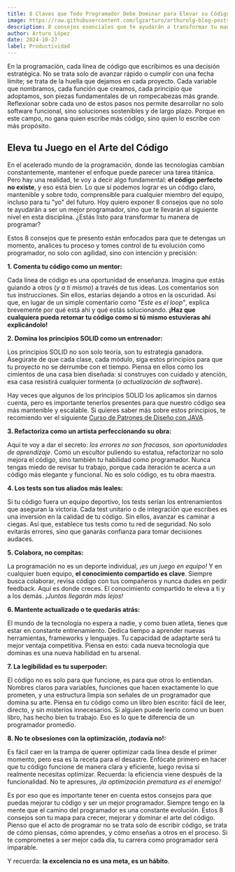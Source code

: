 ```yaml
---
title: 8 Claves que Todo Programador Debe Dominar para Elevar su Código al Siguiente Nivel
image: https://raw.githubusercontent.com/lgzarturo/arthurolg-blog-posts/refs/heads/main/articles/images/consejos-para-mejorar-como-programador.webp
description: 8 consejos esenciales que te ayudarán a transformar tu manera de programar. Desde la claridad en el código hasta la colaboración efectiva, este artículo te enseñará cómo llevar tu desarrollo al siguiente nivel con estrategias prácticas y reflexivas. ¡Aprende a programar con propósito y conviértete en un maestro del código!
author: Arturo López
date: 2024-10-27
label: Productividad
---
```


En la programación, cada línea de código que escribimos es una decisión estratégica. No se trata solo de avanzar rápido o cumplir con una fecha límite; se trata de la huella que dejamos en cada proyecto. Cada variable que nombramos, cada función que creamos, cada principio que adoptamos, son piezas fundamentales de un rompecabezas más grande. Reflexionar sobre cada uno de estos pasos nos permite desarrollar no solo software funcional, sino soluciones sostenibles y de largo plazo. Porque en este campo, no gana quien escribe más código, sino quien lo escribe con más propósito.

## Eleva tu Juego en el Arte del Código

En el acelerado mundo de la programación, donde las tecnologías cambian constantemente, mantener el enfoque puede parecer una tarea titánica. Pero hay una realidad, te voy a decir algo fundamental: **el código perfecto no existe**, y eso está bien. Lo que sí podemos lograr es un código claro, mantenible y sobre todo, comprensible para cualquier miembro del equipo, incluso para tu "yo" del futuro. Hoy quiero exponer 8 consejos que no solo te ayudarán a ser un mejor programador, sino que te llevarán al siguiente nivel en esta disciplina. ¿Estás listo para transformar tu manera de programar?

Estos 8 consejos que te presento están enfocados para que te detengas un momento, analices tu proceso y tomes control de tu evolución como programador, no solo con agilidad, sino con intención y precisión:

**1. Comenta tu código como un mentor:**

Cada línea de código es una oportunidad de enseñanza. Imagina que estás guiando a otros (*y a ti mismo*) a través de tus ideas. Los comentarios son tus instrucciones. Sin ellos, estarías dejando a otros en la oscuridad. Así que, en lugar de un simple comentario como *"Este es el loop"*, explica brevemente por qué está ahí y qué estás solucionando. **¡Haz que cualquiera pueda retomar tu código como si tú mismo estuvieras ahí explicándolo!**

**2. Domina los principios SOLID como un entrenador:**

Los principios SOLID no son solo teoría, son tu estrategia ganadora. Asegúrate de que cada clase, cada módulo, siga estos principios para que tu proyecto no se derrumbe con el tiempo. Piensa en ellos como los cimientos de una casa bien diseñada: si construyes con cuidado y atención, esa casa resistirá cualquier tormenta (*o actualización de software*).

Hay veces que algunos de los principios SOLID los aplicamos sin darnos cuenta, pero es importante tenerlos presentes para que nuestro código sea más mantenible y escalable. Si quieres saber más sobre estos principios, te recomiendo ver el siguiente [Curso de Patrones de Diseño con JAVA](https://codigofacilito.com/videos/solid?utm_source=blog&utm_medium=referral&utm_campaign=eleva-tu-codigo&utm_content=cta&utm_term=principios-solid&utm_ref=arthurolg.com).

**3. Refactoriza como un artista perfeccionando su obra:**

Aquí te voy a dar el secreto: *los errores no son fracasos, son oportunidades de aprendizaje*. Como un escultor puliendo su estatua, refactorizar no solo mejora el código, sino también tu habilidad como programador. Nunca tengas miedo de revisar tu trabajo, porque cada iteración te acerca a un código más elegante y funcional. No es solo código, es tu obra maestra.

**4. Los tests son tus aliados más leales:**

Si tu código fuera un equipo deportivo, los tests serían los entrenamientos que aseguran la victoria. Cada test unitario o de integración que escribes es una inversión en la calidad de tu código. Sin ellos, avanzar es caminar a ciegas. Así que, establece tus tests como tu red de seguridad. No solo evitarás errores, sino que ganarás confianza para tomar decisiones audaces.

**5. Colabora, no compitas:**

La programación no es un deporte individual, *¡es un juego en equipo!* Y en cualquier buen equipo, **el conocimiento compartido es clave**. Siempre busca colaborar, revisa código con tus compañeros y nunca dudes en pedir feedback. Aquí es donde creces. El conocimiento compartido te eleva a ti y a los demás. *¡Juntos llegarán más lejos!*

**6. Mantente actualizado o te quedarás atrás:**

El mundo de la tecnología no espera a nadie, y como buen atleta, tienes que estar en constante entrenamiento. Dedica tiempo a aprender nuevas herramientas, frameworks y lenguajes. Tu capacidad de adaptarte será tu mejor ventaja competitiva. Piensa en esto: cada nueva tecnología que dominas es una nueva habilidad en tu arsenal.

**7. La legibilidad es tu superpoder:**

El código no es solo para que funcione, es para que otros lo entiendan. Nombres claros para variables, funciones que hacen exactamente lo que prometen, y una estructura limpia son señales de un programador que domina su arte. Piensa en tu código como un libro bien escrito: fácil de leer, directo, y sin misterios innecesarios. Si alguien puede leerlo como un buen libro, has hecho bien tu trabajo. Eso es lo que te diferencia de un programador promedio.

**8. No te obsesiones con la optimización, ¡todavía no!:**

Es fácil caer en la trampa de querer optimizar cada línea desde el primer momento, pero esa es la receta para el desastre. Enfócate primero en hacer que tu código funcione de manera clara y eficiente, luego revisa si realmente necesitas optimizar. Recuerda: la eficiencia viene después de la funcionalidad. No te apresures, *¡la optimización prematura es el enemigo!*

Es por eso que es importante tener en cuenta estos consejos para que puedas mejorar tu código y ser un mejor programador. Siempre tengo en la mente que el camino del programador es una constante evolución. Estos 8 consejos son tu mapa para crecer, mejorar y dominar el arte del código. Pienso que el acto de programar no se trata solo de escribir código, se trata de cómo piensas, cómo aprendes, y cómo enseñas a otros en el proceso. Si te comprometes a ser mejor cada día, tu carrera como programador será imparable.

Y recuerda: **la excelencia no es una meta, es un hábito**.
